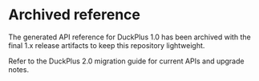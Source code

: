 # Archived reference

The generated API reference for DuckPlus 1.0 has been archived with the final 1.x release artifacts to keep this repository lightweight.

Refer to the DuckPlus 2.0 migration guide for current APIs and upgrade notes.
